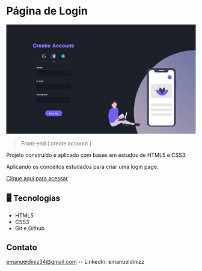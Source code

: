 # Página de Login

![preview](./.github/preview.png)

> Front-end ( create account )


Projeto construído e aplicado com bases em estudos de HTML5 e CSS3.

Aplicando os conceitos estudados para criar uma login page.

[Clique aqui para acessar](https://emanueldinizz.github.io/Pgn-de-login)

## 🖥️ Tecnologias

- HTML5
- CSS3
- Git e Github


## Contato 

emanueldiniz34@gmail.com --
LinkedIn: emanueldinizz